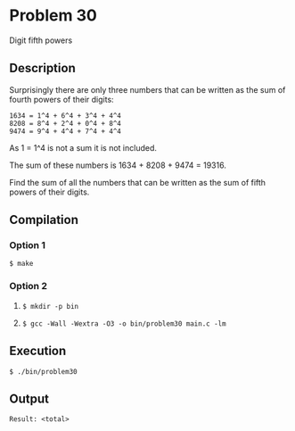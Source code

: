 # Problem 30

Digit fifth powers

## Description

Surprisingly there are only three numbers that can be written as the sum of fourth powers of their digits:

    1634 = 1^4 + 6^4 + 3^4 + 4^4
    8208 = 8^4 + 2^4 + 0^4 + 8^4
    9474 = 9^4 + 4^4 + 7^4 + 4^4

As 1 = 1^4 is not a sum it is not included.

The sum of these numbers is 1634 + 8208 + 9474 = 19316.

Find the sum of all the numbers that can be written as the sum of fifth powers of their digits.

## Compilation
### Option 1
`$ make`
### Option 2
1. `$ mkdir -p bin`

2. `$ gcc -Wall -Wextra -O3 -o bin/problem30 main.c -lm`

## Execution
`$ ./bin/problem30`

## Output
`Result: <total>`
